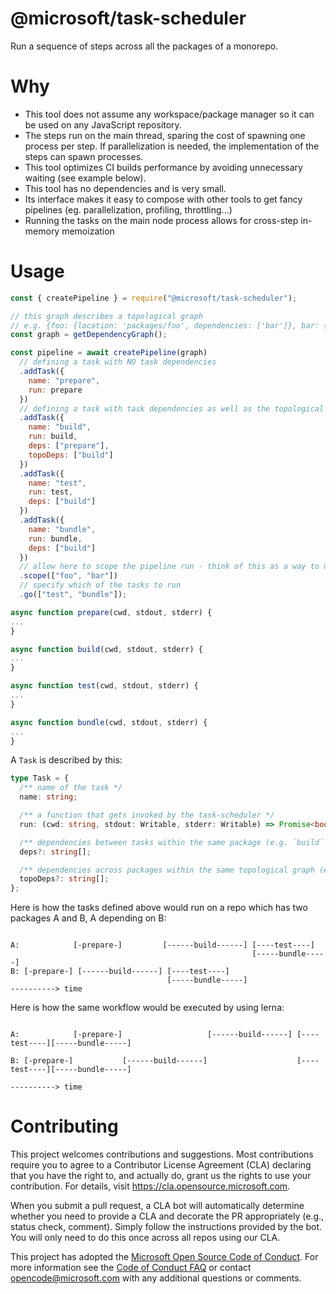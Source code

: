 # @microsoft/task-scheduler

Run a sequence of steps across all the packages of a monorepo.

# Why

- This tool does not assume any workspace/package manager so it can be used on any JavaScript repository.
- The steps run on the main thread, sparing the cost of spawning one process per step. If parallelization is needed, the implementation of the steps can spawn processes.
- This tool optimizes CI builds performance by avoiding unnecessary waiting (see example below).
- This tool has no dependencies and is very small.
- Its interface makes it easy to compose with other tools to get fancy pipelines (eg. parallelization, profiling, throttling...)
- Running the tasks on the main node process allows for cross-step in-memory memoization

# Usage

```js
const { createPipeline } = require("@microsoft/task-scheduler");

// this graph describes a topological graph
// e.g. {foo: {location: 'packages/foo', dependencies: ['bar']}, bar: { ... }}
const graph = getDependencyGraph();

const pipeline = await createPipeline(graph)
  // defining a task with NO task dependencies
  .addTask({
    name: "prepare",
    run: prepare
  })
  // defining a task with task dependencies as well as the topological deps
  .addTask({
    name: "build",
    run: build,
    deps: ["prepare"],
    topoDeps: ["build"]
  })
  .addTask({
    name: "test",
    run: test,
    deps: ["build"]
  })
  .addTask({
    name: "bundle",
    run: bundle,
    deps: ["build"]
  })
  // allow here to scope the pipeline run - think of this as a way to use entry points to pick out the task graph for a traversal of task deps
  .scope(["foo", "bar"])
  // specify which of the tasks to run
  .go(["test", "bundle"]);

async function prepare(cwd, stdout, stderr) {
...
}

async function build(cwd, stdout, stderr) {
...
}

async function test(cwd, stdout, stderr) {
...
}

async function bundle(cwd, stdout, stderr) {
...
}

```

A `Task` is described by this:

```ts
type Task = {
  /** name of the task */
  name: string;

  /** a function that gets invoked by the task-scheduler */
  run: (cwd: string, stdout: Writable, stderr: Writable) => Promise<boolean>;

  /** dependencies between tasks within the same package (e.g. `build` -> `test`) */
  deps?: string[];

  /** dependencies across packages within the same topological graph (e.g. parent `build` -> child `build`) */
  topoDeps?: string[];
};
```

Here is how the tasks defined above would run on a repo which has two packages A and B, A depending on B:

```

A:            [-prepare-]         [------build------] [----test----]
                                                      [-----bundle-----]
B: [-prepare-] [------build------] [----test----]
                                   [-----bundle-----]
----------> time
```

Here is how the same workflow would be executed by using lerna:

```

A:            [-prepare-]                   [------build------] [----test----][-----bundle-----]

B: [-prepare-]           [------build------]                    [----test----][-----bundle-----]

----------> time
```

# Contributing

This project welcomes contributions and suggestions. Most contributions require you to agree to a
Contributor License Agreement (CLA) declaring that you have the right to, and actually do, grant us
the rights to use your contribution. For details, visit https://cla.opensource.microsoft.com.

When you submit a pull request, a CLA bot will automatically determine whether you need to provide
a CLA and decorate the PR appropriately (e.g., status check, comment). Simply follow the instructions
provided by the bot. You will only need to do this once across all repos using our CLA.

This project has adopted the [Microsoft Open Source Code of Conduct](https://opensource.microsoft.com/codeofconduct/).
For more information see the [Code of Conduct FAQ](https://opensource.microsoft.com/codeofconduct/faq/) or
contact [opencode@microsoft.com](mailto:opencode@microsoft.com) with any additional questions or comments.

